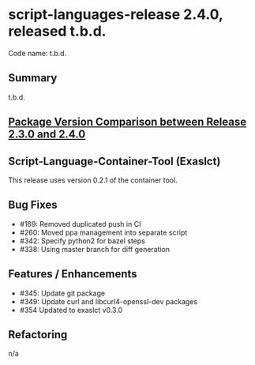 # script-languages-release 2.4.0, released t.b.d.

Code name: t.b.d.

## Summary

t.b.d. 

## [Package Version Comparison between Release 2.3.0 and 2.4.0](package_diffs/2.4.0/README.md)
  
## Script-Language-Container-Tool (Exaslct)

This release uses version 0.2.1 of the container tool.

## Bug Fixes
 - #169: Removed duplicated push in CI
 - #260: Moved ppa management into separate script
 - #342: Specify python2 for bazel steps 
 - #338: Using master branch for diff generation


## Features / Enhancements
 - #345: Update git package
 - #349: Update curl and libcurl4-openssl-dev packages
 - #354 Updated to exaslct v0.3.0

## Refactoring
 n/a
